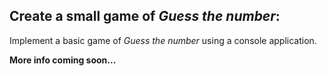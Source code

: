 ## Create a small game of <i>Guess the number</i>:

Implement a basic game of <i>Guess the number</i> using a console application.  

<b>More info coming soon...</b>